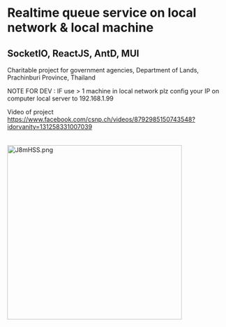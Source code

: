 # Realtime queue service on local network & local machine
## SocketIO, ReactJS, AntD, MUI

Charitable project for government agencies, Department of Lands, Prachinburi Province, Thailand

NOTE FOR DEV :
IF use > 1 machine in local network 
plz config your IP on computer local server to 192.168.1.99

Video of project
https://www.facebook.com/csnp.ch/videos/8792985150743548?idorvanity=131258331007039 <br /><br /><br />
<img style="height: 400px;" src="https://sv1.picz.in.th/images/2023/01/15/J8mHSS.png" alt="J8mHSS.png" border="0" />
